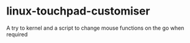 # linux-touchpad-customiser
A try to kernel and a script to change mouse functions on the go when required
